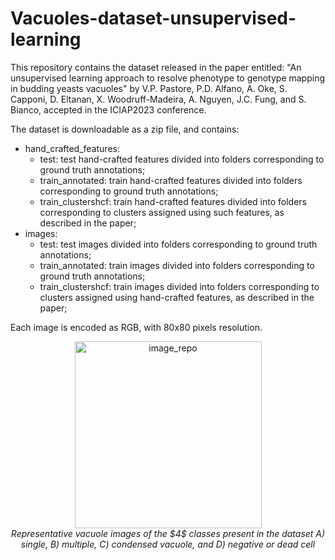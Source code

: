 # Vacuoles-dataset-unsupervised-learning

This repository contains the dataset released in the paper entitled: "An unsupervised learning approach to resolve phenotype to genotype mapping in budding yeasts vacuoles" by V.P. Pastore, P.D. Alfano, A. Oke, S. Capponi, D. Eltanan, X. Woodruff-Madeira, A. Nguyen, J.C. Fung, and S. Bianco, accepted in the ICIAP2023 conference. 

The dataset is downloadable as a zip file, and contains:

+ hand_crafted_features:
    + test: test hand-crafted features divided into folders corresponding to ground truth annotations;
    + train_annotated: train hand-crafted features divided into folders corresponding to ground truth annotations;
    + train_clustershcf: train hand-crafted features divided into folders corresponding to clusters assigned using such features, as described in the paper;
+ images:
    + test: test images divided into folders corresponding to ground truth annotations;
    + train_annotated: train images divided into folders corresponding to ground truth annotations;
    + train_clustershcf: train images divided into folders corresponding to clusters assigned using hand-crafted features, as described in the paper;
 
Each image is encoded as RGB, with 80x80 pixels resolution. 


<p align="center">
<img width="299" alt="image_repo"  src="https://github.com/CCCofficial/Vacuoles-dataset-unsupervised-learning/assets/51142446/64c68e99-bb84-4d2d-893e-bb97de1bffab"><br>
    <i>Representative vacuole images of the $4$ classes present in the dataset A) single, B) multiple, C) condensed vacuole, and D) negative or dead cell</i>

</p>


    
